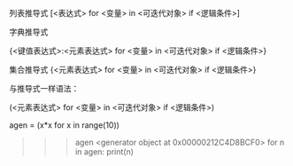 列表推导式
[<表达式> for <变量> in <可迭代对象> if <逻辑条件>]

字典推导式

{<键值表达式>:<元素表达式> for <变量> in <可迭代对象> if <逻辑条件>}

集合推导式
{<元素表达式> for <变量> in <可迭代对象> if <逻辑条件>}



与推导式一样语法：

(<元素表达式> for <变量> in <可迭代对象> if <逻辑条件>)

agen = (x*x for x in range(10))
>>> agen
<generator object <genexpr> at 0x00000212C4D8BCF0>
>>> for n in agen:
	print(n)

